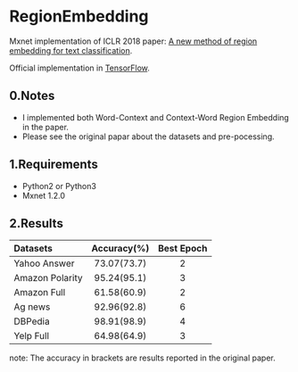 # RegionEmbedding
Mxnet implementation of ICLR 2018 paper: [A new method of region embedding for text classification](https://openreview.net/forum?id=BkSDMA36Z).

Official implementation in [TensorFlow](https://github.com/text-representation/local-context-unit).

## 0.Notes

- I implemented both Word-Context and Context-Word Region Embedding in the paper.
- Please see the original papar about the datasets and pre-pocessing.
## 1.Requirements

- Python2 or Python3
- Mxnet 1.2.0
## 2.Results

|Datasets| Accuracy(%)|Best Epoch|
| :-- | :--: | :--: |
|Yahoo Answer|73.07(73.7)|2|
|Amazon Polarity|95.24(95.1)|3|
|Amazon Full|61.58(60.9)|2|
|Ag news| 92.96(92.8)|6|
|DBPedia|98.91(98.9)|4|
|Yelp Full| 64.98(64.9)|3|

note: The accuracy in brackets are results reported in the original paper.

